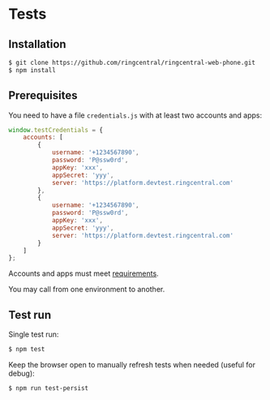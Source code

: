 # Tests

## Installation

```sh
$ git clone https://github.com/ringcentral/ringcentral-web-phone.git
$ npm install
```

## Prerequisites

You need to have a file `credentials.js` with at least two accounts and apps:

```js
window.testCredentials = {
    accounts: [
        {
            username: '+1234567890',
            password: 'P@ssw0rd',
            appKey: 'xxx',
            appSecret: 'yyy',
            server: 'https://platform.devtest.ringcentral.com'
        },
        {
            username: '+1234567890',
            password: 'P@ssw0rd',
            appKey: 'xxx',
            appSecret: 'yyy',
            server: 'https://platform.devtest.ringcentral.com'
        }
    ]
};
```

Accounts and apps must meet [requirements](https://github.com/ringcentral/ringcentral-web-phone#configuring-your-ringcentral-app).

You may call from one environment to another.

## Test run

Single test run:

```sh
$ npm test
```

Keep the browser open to manually refresh tests when needed (useful for debug):

```sh
$ npm run test-persist
```